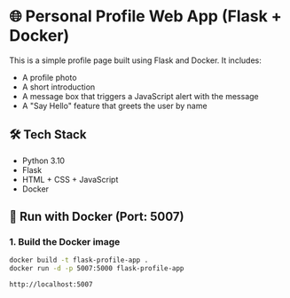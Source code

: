 # 🌐 Personal Profile Web App (Flask + Docker)

This is a simple profile page built using Flask and Docker. It includes:

- A profile photo
- A short introduction
- A message box that triggers a JavaScript alert with the message
- A "Say Hello" feature that greets the user by name

## 🛠️ Tech Stack

- Python 3.10
- Flask
- HTML + CSS + JavaScript
- Docker

## 🐳 Run with Docker (Port: 5007)

### 1. Build the Docker image

```bash
docker build -t flask-profile-app .
docker run -d -p 5007:5000 flask-profile-app

http://localhost:5007
```
